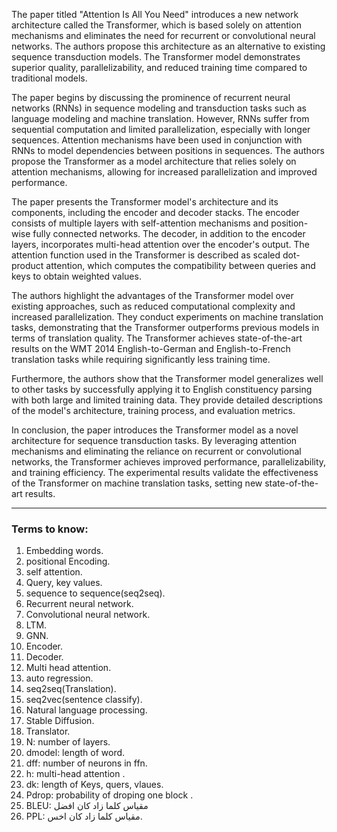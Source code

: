 The paper titled "Attention Is All You Need" introduces a new network architecture called the Transformer, which is based solely on attention mechanisms and eliminates the need for recurrent or convolutional neural networks. The authors propose this architecture as an alternative to existing sequence transduction models. The Transformer model demonstrates superior quality, parallelizability, and reduced training time compared to traditional models.

The paper begins by discussing the prominence of recurrent neural networks (RNNs) in sequence modeling and transduction tasks such as language modeling and machine translation. However, RNNs suffer from sequential computation and limited parallelization, especially with longer sequences. Attention mechanisms have been used in conjunction with RNNs to model dependencies between positions in sequences. The authors propose the Transformer as a model architecture that relies solely on attention mechanisms, allowing for increased parallelization and improved performance.

The paper presents the Transformer model's architecture and its components, including the encoder and decoder stacks. The encoder consists of multiple layers with self-attention mechanisms and position-wise fully connected networks. The decoder, in addition to the encoder layers, incorporates multi-head attention over the encoder's output. The attention function used in the Transformer is described as scaled dot-product attention, which computes the compatibility between queries and keys to obtain weighted values.

The authors highlight the advantages of the Transformer model over existing approaches, such as reduced computational complexity and increased parallelization. They conduct experiments on machine translation tasks, demonstrating that the Transformer outperforms previous models in terms of translation quality. The Transformer achieves state-of-the-art results on the WMT 2014 English-to-German and English-to-French translation tasks while requiring significantly less training time.

Furthermore, the authors show that the Transformer model generalizes well to other tasks by successfully applying it to English constituency parsing with both large and limited training data. They provide detailed descriptions of the model's architecture, training process, and evaluation metrics.

In conclusion, the paper introduces the Transformer model as a novel architecture for sequence transduction tasks. By leveraging attention mechanisms and eliminating the reliance on recurrent or convolutional networks, the Transformer achieves improved performance, parallelizability, and training efficiency. The experimental results validate the effectiveness of the Transformer on machine translation tasks, setting new state-of-the-art results.

---

### Terms to know: 

1. Embedding words.
2. positional Encoding.
3. self attention.
4. Query, key values.
5. sequence to sequence(seq2seq).
6. Recurrent neural network.
7. Convolutional neural network.
8. LTM.
9. GNN.
10. Encoder.
11. Decoder.
12. Multi head attention.
13. auto regression.
14. seq2seq(Translation).
15. seq2vec(sentence classify).
16. Natural language processing.
17. Stable Diffusion.
18. Translator.
20. N: number of layers.
21. dmodel: length of word.
22. dff: number of neurons in ffn.
23. h: multi-head attention .
24. dk: length of Keys, quers, vlaues.
25. Pdrop: probability of droping one block .
26. BLEU: مقياس كلما زاد كان افضل
27. PPL: مقياس كلما زاد كان اخس.

